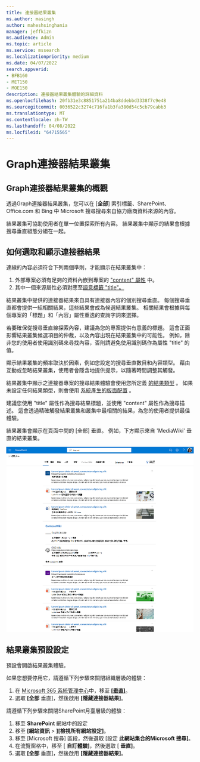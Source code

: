 ```yaml
---
title: 連接器結果叢集
ms.author: masingh
author: maheshsinghania
manager: jeffkizn
ms.audience: Admin
ms.topic: article
ms.service: mssearch
ms.localizationpriority: medium
ms.date: 04/07/2022
search.appverid:
- BFB160
- MET150
- MOE150
description: 連接器結果叢集體驗的詳細資料
ms.openlocfilehash: 20fb31e3c8851751a214ba8ddebbd3338f7c9e48
ms.sourcegitcommit: 0036522c3274c716fa1b3fa380d54c5cb79cabb3
ms.translationtype: MT
ms.contentlocale: zh-TW
ms.lasthandoff: 04/08/2022
ms.locfileid: "64715565"
---
```

# <a name="graph-connectors-result-cluster"></a>Graph連接器結果叢集

## <a name="overview-of-the-graph-connectors-result-cluster"></a>Graph連接器結果叢集的概觀  

透過Graph連接器結果叢集，您可以在 [**全部**] 索引標籤、SharePoint、Office.com 和 Bing 中 Microsoft 搜尋搜尋來自協力廠商資料來源的內容。

結果叢集可協助使用者在單一位置探索所有內容。 結果叢集中顯示的結果會根據搜尋垂直組態分組在一起。

## <a name="how-connector-results-are-selected-and-displayed"></a>如何選取和顯示連接器結果

連線的內容必須符合下列兩個準則，才能顯示在結果叢集中： 
1.  外部專案必須有足夠的資料內嵌到專案的 ["content" 屬性](/graph/api/resources/externalconnectors-externalitem?view=graph-rest-beta#properties) 中。
1.  其中一個來源屬性必須對應至[語意標籤 "title"。](configure-connector.md?#step-6-assign-property-labels)

結果叢集中提供的連接器結果來自具有連接器內容的個別搜尋垂直。 每個搜尋垂直都會提供一組相關結果，這些結果會成為候選結果叢集。 相關結果會根據與每個專案的「標題」和「內容」屬性重迭的查詢字詞來選擇。 

若要確保從搜尋垂直線探索內容，建議為您的專案提供有意義的標題。 這會正面影響結果叢集候選項目的仲裁，以及內容出現在結果叢集中的可能性。 例如，除非您的使用者使用識別碼來尋找內容，否則請避免使用識別碼作為屬性 "title" 的值。

顯示結果叢集的頻率取決於因素，例如您設定的搜尋垂直數目和內容類型。 藉由互動或忽略結果叢集，使用者會隱含地提供提示，以隨著時間調整其觸發。

結果叢集中顯示之連接器專案的搜尋結果體驗會使用您所定義 [的結果類型](./customize-search-page.md#create-your-own-result-type) 。 如果未設定任何結果類型，則會使用 [系統產生的版面配置](./customize-search-page.md#default-search-result-layout) 。

建議您使用 "title" 屬性作為搜尋結果標題，並使用 "content" 屬性作為搜尋描述。 這會透過精確觸發結果叢集和叢集中最相關的結果，為您的使用者提供最佳體驗。

結果叢集會顯示在頁面中間的 [全部] 垂直。 例如，下方顯示來自 'MediaWiki' 垂直的結果叢集。

![MediaWiki 結果叢集的範例。](media/result-cluster/result-cluster-example.png)

## <a name="result-clusters-default-settings"></a>結果叢集預設設定
  
預設會開啟結果叢集體驗。  

如果您想要停用它，請遵循下列步驟來關閉組織層級的體驗：

1. 在 [Microsoft 365 系統管理中心](https://admin.microsoft.com)中，移至 [**[垂直]**](https://admin.microsoft.com/Adminportal/Home#/MicrosoftSearch/verticals)。
1. 選取 **[全部** 垂直]，然後啟用 **[隱藏連接器結果]**。

請遵循下列步驟來關閉SharePoint月臺層級的體驗：

1. 移至 **SharePoint** 網站中的設定
2. 移至 **[網站資訊** > **][檢視所有網站設定]**。
3. 移至 [Microsoft 搜尋] 區段，然後選取 [設定 **此網站集合的Microsoft 搜尋]**。
4. 在流覽窗格中，移至 [ **自訂體驗]**，然後選取 [ **垂直]**。
5. 選取 **[全部** 垂直]，然後啟用 **[隱藏連接器結果]**。
